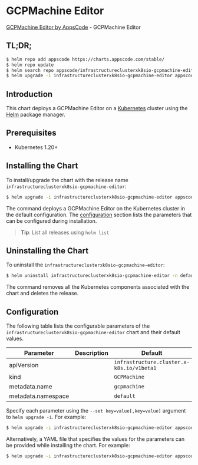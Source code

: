 # GCPMachine Editor

[GCPMachine Editor by AppsCode](https://appscode.com) - GCPMachine Editor

## TL;DR;

```bash
$ helm repo add appscode https://charts.appscode.com/stable/
$ helm repo update
$ helm search repo appscode/infrastructureclusterxk8sio-gcpmachine-editor --version=v0.19.0
$ helm upgrade -i infrastructureclusterxk8sio-gcpmachine-editor appscode/infrastructureclusterxk8sio-gcpmachine-editor -n default --create-namespace --version=v0.19.0
```

## Introduction

This chart deploys a GCPMachine Editor on a [Kubernetes](http://kubernetes.io) cluster using the [Helm](https://helm.sh) package manager.

## Prerequisites

- Kubernetes 1.20+

## Installing the Chart

To install/upgrade the chart with the release name `infrastructureclusterxk8sio-gcpmachine-editor`:

```bash
$ helm upgrade -i infrastructureclusterxk8sio-gcpmachine-editor appscode/infrastructureclusterxk8sio-gcpmachine-editor -n default --create-namespace --version=v0.19.0
```

The command deploys a GCPMachine Editor on the Kubernetes cluster in the default configuration. The [configuration](#configuration) section lists the parameters that can be configured during installation.

> **Tip**: List all releases using `helm list`

## Uninstalling the Chart

To uninstall the `infrastructureclusterxk8sio-gcpmachine-editor`:

```bash
$ helm uninstall infrastructureclusterxk8sio-gcpmachine-editor -n default
```

The command removes all the Kubernetes components associated with the chart and deletes the release.

## Configuration

The following table lists the configurable parameters of the `infrastructureclusterxk8sio-gcpmachine-editor` chart and their default values.

|     Parameter      | Description |                       Default                        |
|--------------------|-------------|------------------------------------------------------|
| apiVersion         |             | <code>infrastructure.cluster.x-k8s.io/v1beta1</code> |
| kind               |             | <code>GCPMachine</code>                              |
| metadata.name      |             | <code>gcpmachine</code>                              |
| metadata.namespace |             | <code>default</code>                                 |


Specify each parameter using the `--set key=value[,key=value]` argument to `helm upgrade -i`. For example:

```bash
$ helm upgrade -i infrastructureclusterxk8sio-gcpmachine-editor appscode/infrastructureclusterxk8sio-gcpmachine-editor -n default --create-namespace --version=v0.19.0 --set apiVersion=infrastructure.cluster.x-k8s.io/v1beta1
```

Alternatively, a YAML file that specifies the values for the parameters can be provided while
installing the chart. For example:

```bash
$ helm upgrade -i infrastructureclusterxk8sio-gcpmachine-editor appscode/infrastructureclusterxk8sio-gcpmachine-editor -n default --create-namespace --version=v0.19.0 --values values.yaml
```

